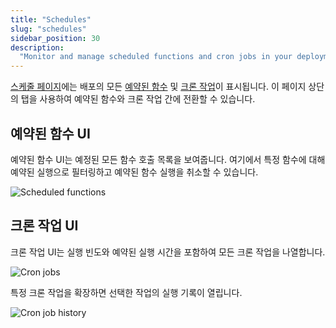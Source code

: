 ```yaml
---
title: "Schedules"
slug: "schedules"
sidebar_position: 30
description:
  "Monitor and manage scheduled functions and cron jobs in your deployment"
---
```


[스케줄 페이지](https://dashboard.convex.dev/deployment/schedules)에는 배포의 모든 [예약된 함수](docs/scheduling/scheduled-functions.mdx) 및 [크론 작업](/scheduling/cron-jobs.mdx)이 표시됩니다. 이 페이지 상단의 탭을 사용하여 예약된 함수와 크론 작업 간에 전환할 수 있습니다.

## 예약된 함수 UI

예약된 함수 UI는 예정된 모든 함수 호출 목록을 보여줍니다. 여기에서 특정 함수에 대해 예약된 실행으로 필터링하고 예약된 함수 실행을 취소할 수 있습니다.

![Scheduled functions](/screenshots/scheduled_functions.png)

## 크론 작업 UI

크론 작업 UI는 실행 빈도와 예약된 실행 시간을 포함하여 모든 크론 작업을 나열합니다.

![Cron jobs](/screenshots/cron_jobs.png)

특정 크론 작업을 확장하면 선택한 작업의 실행 기록이 열립니다.

![Cron job history](/screenshots/cron_job_history.png)
